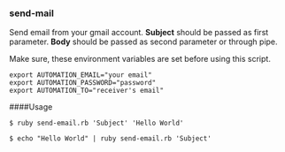 
### send-mail

Send email from your gmail account.
__Subject__ should be passed as first parameter.
__Body__ should be passed as second parameter or through pipe.

Make sure, these environment variables are set before using this script.

	export AUTOMATION_EMAIL="your email"
	export AUTOMATION_PASSWORD="password"
	export AUTOMATION_TO="receiver's email"

####Usage

	$ ruby send-email.rb 'Subject' 'Hello World'

	$ echo "Hello World" | ruby send-email.rb 'Subject'
